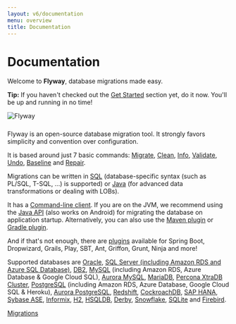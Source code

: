 ```yaml
---
layout: v6/documentation
menu: overview
title: Documentation
---
```

# Documentation

<p>Welcome to <strong>Flyway</strong>, database migrations made easy.</p>

<div class="well well-small">
    <strong>Tip:</strong>
    If you haven't checked out the <a href="/getstarted">Get Started</a> section yet, do it now. You'll be up
    and running in no time!
</div>

<p class="center"><img src="/assets/logo/flyway-logo-tm.png" alt="Flyway" usemap="#logomap" style="padding-bottom: 10px"/>
    <map name="logomap">
        <area shape="rect" coords="130,260,370,330" href="https://red-gate.com" alt="Redgate">
    </map>
</p>

<p>Flyway is an open-source database migration tool. It strongly favors simplicity and convention over
    configuration.</p>

<p>It is based around just 7 basic commands:
    <a href="/documentation/v6/command/migrate">Migrate</a>,
    <a href="/documentation/v6/command/clean">Clean</a>,
    <a href="/documentation/v6/command/info">Info</a>,
    <a href="/documentation/v6/command/validate">Validate</a>,
    <a href="/documentation/v6/command/undo">Undo</a>,
    <a href="/documentation/v6/command/baseline">Baseline</a> and
    <a href="/documentation/v6/command/repair">Repair</a>.
</p>

<p>Migrations can be written in <a href="/documentation/v6/migrations#sql-based-migrations">SQL</a>
    (database-specific syntax (such as PL/SQL, T-SQL, ...) is supported)
    or <a href="/documentation/v6/migrations#java-based-migrations">Java</a>
    (for advanced data transformations or dealing with LOBs).</p>

<p>It has a <a href="/documentation/v6/commandline">Command-line client</a>.
    If you are on the JVM, we recommend using the <a href="/documentation/v6/api">Java API</a> (also works on Android)
    for migrating the database on application startup.
    Alternatively, you can also use the <a href="/documentation/v6/maven">Maven plugin</a>
    or <a href="/documentation/v6/gradle">Gradle plugin</a>.</p>

<p>And if that's not enough, there are <a href="/documentation/v6/plugins">plugins</a>
    available for Spring Boot, Dropwizard, Grails, Play, SBT, Ant, Griffon, Grunt, Ninja and more!</p>

<p>Supported databases are
    <a href="/documentation/v6/database/oracle">Oracle</a>,
    <a href="/documentation/v6/database/sqlserver">SQL Server (including Amazon RDS and Azure SQL Database)</a>,
    <a href="/documentation/v6/database/db2">DB2</a>,
    <a href="/documentation/v6/database/mysql">MySQL</a> (including Amazon RDS, Azure Database &amp; Google Cloud SQL),
    <a href="/documentation/v6/database/aurora-mysql">Aurora MySQL</a>,
    <a href="/documentation/v6/database/mariadb">MariaDB</a>,
    <a href="/documentation/v6/database/xtradb">Percona XtraDB Cluster</a>,
    <a href="/documentation/v6/database/postgresql">PostgreSQL</a> (including Amazon RDS, Azure Database, Google Cloud SQL &amp; Heroku),
    <a href="/documentation/v6/database/aurora-postgresql">Aurora PostgreSQL</a>,
    <a href="/documentation/v6/database/redshift">Redshift</a>,
    <a href="/documentation/v6/database/cockroachdb">CockroachDB</a>,
    <a href="/documentation/v6/database/saphana">SAP HANA</a>,
    <a href="/documentation/v6/database/sybasease">Sybase ASE</a>,
    <a href="/documentation/v6/database/informix">Informix</a>,
    <a href="/documentation/v6/database/h2">H2</a>,
    <a href="/documentation/v6/database/hsqldb">HSQLDB</a>,
    <a href="/documentation/v6/database/derby">Derby</a>,
    <a href="/documentation/v6/database/snowflake">Snowflake</a>,
    <a href="/documentation/v6/database/sqlite">SQLite</a> and
    <a href="/documentation/v6/database/firebird">Firebird</a>.</p>

<p class="next-steps">
    <a class="btn btn-primary" href="/documentation/v6/migrations">Migrations <i class="fa fa-arrow-right"></i></a>
</p>
